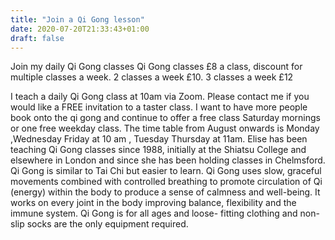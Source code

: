 ```yaml
---
title: "Join a Qi Gong lesson"
date: 2020-07-20T21:33:43+01:00
draft: false
---
```

Join my daily Qi Gong classes
Qi Gong classes £8 a class,  discount for multiple classes a week.       2 classes a week £10.      3 classes a week   £12

I teach a daily Qi Gong class at 10am via Zoom. Please contact me if you would like a FREE invitation to a taster class.
I want to have more people book onto the qi gong and continue to offer a free class Saturday mornings or one free weekday class. 
The time table from August onwards is Monday ,Wednesday Friday at 10 am , Tuesday Thursday at 11am.
Elise has been teaching Qi Gong classes since 1988, initially at the Shiatsu College and elsewhere in London and since she has been holding classes in Chelmsford.  Qi Gong is similar to Tai Chi but easier to learn.  Qi Gong uses slow, graceful movements combined with controlled breathing to promote circulation of Qi (energy) within the body to produce a sense of calmness and well-being.  It works on every joint in the body improving balance, flexibility and the immune system.  Qi Gong is for all ages and loose- fitting clothing and non-slip socks are the only equipment required.
